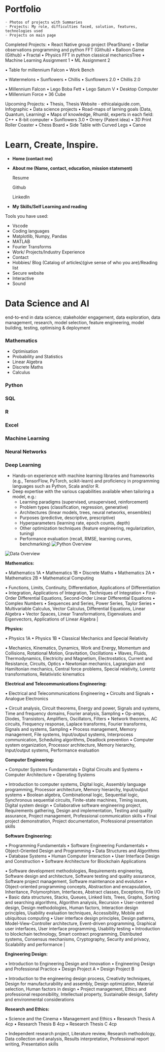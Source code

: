 # Portfolio
    ◦ Photos of projects with Summaries
    ◦ Projects: My role, difficulties faced, solution, features, technologies used
    ◦ Projects on main page
    
Completed Projects: 
• React Native group project (PearShare)
• Stellar observations programming and python FFT (Github)
• Balloon Game (Github)
• Fractal
• Physics FFT in python classical mechanicsTree
• Machine Learning Assignment 1
• ML Assignment 2

• Table for millennium Falcon
• Work Bench

• Watermelons
• Sunflowers
• Chillis
• Sunflowers 2.0
• Chillis 2.0

• Millennium Falcon
• Lego Boba Fett
• Lego Saturn V
• Desktop Computer
• Millennium Force
• 36 Cube


Upcoming Projects:
• Thesis, Thesis Website - ethicalaiguide.com, Infographic
• Data science projects
• Road-maps of larning goals (Data, Quantum, Learning)
• Maps of knowledge, Rhumbl, experts in each field: C++
• 8-bit computer
• Sunflowers 3.0
• Orrery (Patent idea)
• 3D Print Roller Coaster
• Chess Board
• Side Table with Curved Legs
• Canoe

# Learn, Create, Inspire.

- **Home (contact me)**
- **About me (Name, contact, education, mission statement)**
    
    Resume
    
    Github
    
    LinkedIn
    
- **My Skills/Self Learning and reading**

Tools you have used:

- Vscode
- Coding languages
- Matplotlib, Numpy, Pandas
- MATLAB
- Fourier Transforms
- Work/ Projects/Industry Experience
- Contact
- Hobbies/ Blog (Catalog of articles)(give sense of who you are)/Reading list
- Secure website
- Interactive
- Sound

# Data Science and AI
end-to-end in data science; stakeholder engagement, data exploration, data management, research, model selection, feature engineering, model building, testing, optimising & deployment 

### Mathematics

- Optimisation
- Probability and Statistics
- Linear Algebra
- Discrete Maths
- Calculus

### Python

### SQL

### R

### Excel

### Machine Learning

### Neural Networks

### Deep Learning

- Hands-on experience with machine learning libraries and frameworks (e.g., TensorFlow, PyTorch, scikit-learn) and proficiency in programming languages such as Python, Scala and/or R.
- Deep expertise with the various capabilities available when tailoring a model, e.g.:
    - Learning paradigms (supervised, unsupervised, reinforcement)
    - Problem types (classification, regression, generative)
    - Architectures (linear models, trees, neural networks, ensembles)
    - Purposes (predictive, descriptive, prescriptive)
    - Hyperparameters (learning rate, epoch counts, depth)
    - Other optimization techniques (feature engineering, regularization, tuning)
    - Performance evaluation (recall, RMSE, learning curves, benchmarking)
![Python Overview](PythonOverview.png)

![Data Overview](DataOverview.png)



**Mathematics:** 

• Mathematics 1A
• Mathematics 1B
• Discrete Maths
• Mathematics 2A
• Mathematics 2B
• Mathematical Computing  

• Functions, Limits, Continuity, Differentiation, Applications of Differentiation
• Integration, Applications of Integration, Techniques of Integration
• First-Order Differential Equations, Second-Order Linear Differential Equations
• Complex Numbers
• Sequences and Series, Power Series, Taylor Series
• Multivariable Calculus, Vector Calculus, Differential Equations, Linear Algebra
• Vector Spaces, Linear Transformations, Eigenvalues and Eigenvectors, Applications of Linear Algebra |

**Physics:**  

• Physics 1A
• Physics 1B
• Classical Mechanics and Special Relativity 

• Mechanics, Kinematics, Dynamics, Work and Energy, Momentum and Collisions, Rotational Motion, Gravitation, Oscillations
• Waves, Fluids, Thermodynamics, Electricity and Magnetism, Electrostatics, Current and Resistance, Circuits, Optics
• Newtonian mechanics, Lagrangian and Hamiltonian mechanics, Central force problems, Special relativity, Lorentz transformations, Relativistic kinematics 

**Electrical and Telecommunications Engineering:** 

• Electrical and Telecommunications Engineering
• Circuits and Signals
• Analogue Electronics 

• Circuit analysis, Circuit theorems, Energy and power, Signals and systems, Time and frequency domains, Fourier analysis, Sampling
• Op-amps, Diodes, Transistors, Amplifiers, Oscillators, Filters
• Network theorems, AC circuits, Frequency response, Laplace transforms, Fourier transforms, Signals and systems, Sampling
• Process management, Memory management, File systems, Input/output systems, Interprocess communication, Scheduling algorithms, Deadlock prevention
• Computer system organization, Processor architecture, Memory hierarchy, Input/output systems, Performance evaluation 

**Computer Engineering:** 

• Computer Systems Fundamentals
• Digital Circuits and Systems
• Computer Architecture
• Operating Systems  

• Introduction to computer systems, Digital logic, Assembly language programming, Processor architecture, Memory hierarchy, Input/output systems
• Boolean algebra, Combinational logic, Sequential logic, Synchronous sequential circuits, Finite-state machines, Timing issues, Digital system design
• Collaborative software engineering project, Requirements gathering, Design and implementation, Testing and quality assurance, Project management, Professional communication skills
• Final project demonstration, Project documentation, Professional presentation skills 

**Software Engineering:**  

• Programming Fundamentals
• Software Engineering Fundamentals
• Object-Oriented Design and Programming
• Data Structures and Algorithms
• Database Systems
• Human Computer Interaction
• User Interface Design and Construction
• Software Architecture for Blockchain Applications 

• Software development methodologies, Requirements engineering, Software design and architecture, Software testing and quality assurance, Software project management, Software maintenance and evolution
• Object-oriented programming concepts, Abstraction and encapsulation, Inheritance, Polymorphism, Interfaces, Abstract classes, Exceptions, File I/O
• Basic data structures, Stacks, Queues, Linked lists, Trees, Graphs, Sorting and searching algorithms, Algorithm analysis, Recursion
• User-centered design, Design methodologies, Human factors, Interaction design principles, Usability evaluation techniques, Accessibility, Mobile and ubiquitous computing
• User interface design principles, Design patterns, Model-View-Controller architecture, Event-driven programming, Graphical user interfaces, User interface programming, Usability testing
• Introduction to blockchain technology, Smart contract programming, Distributed systems, Consensus mechanisms, Cryptography, Security and privacy, Scalability and performance |

**Engineering Design:** 

• Introduction to Engineering Design and Innovation
• Engineering Design and Professional Practice
• Design Project A
• Design Project B 

• Introduction to the engineering design process, Creativity techniques, Design for manufacturability and assembly, Design optimization, Material selection, Human factors in design
• Project management, Ethics and professional responsibility, Intellectual property, Sustainable design, Safety and environmental considerations 

**Research and Ethics:** 

• Science and the Cinema
• Management and Ethics
• Research Thesis A 4cp
• Research Thesis B 4cp
• Research Thesis C 4cp 

• Independent research project, Literature review, Research methodology, Data collection and analysis, Results interpretation, Professional report writing, Presentation skills
